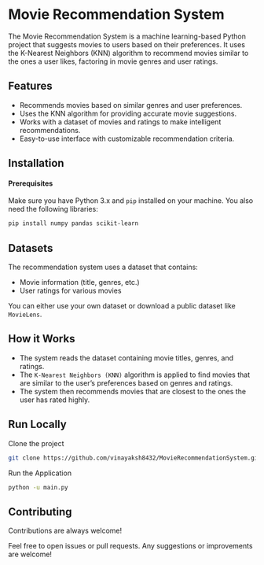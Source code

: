 # Movie Recommendation System

The Movie Recommendation System is a machine learning-based Python project that suggests movies to users based on their preferences. It uses the K-Nearest Neighbors (KNN) algorithm to recommend movies similar to the ones a user likes, factoring in movie genres and user ratings.


## Features

- Recommends movies based on similar genres and user preferences.
- Uses the KNN algorithm for providing accurate movie suggestions.
- Works with a dataset of movies and ratings to make intelligent recommendations.
- Easy-to-use interface with customizable recommendation criteria.


## Installation

#### Prerequisites
Make sure you have Python 3.x and `pip` installed on your machine. You also need the following libraries:

```bash
pip install numpy pandas scikit-learn
```



    
## Datasets
The recommendation system uses a dataset that contains:
- Movie information (title, genres, etc.)
- User ratings for various movies

You can either use your own dataset or download a public dataset like `MovieLens`.
## How it Works
- The system reads the dataset containing movie titles, genres, and ratings.
- The `K-Nearest Neighbors (KNN)` algorithm is applied to find movies that are similar to the user’s preferences based on genres and ratings.
- The system then recommends movies that are closest to the ones the user has rated highly.
## Run Locally

Clone the project

```bash
git clone https://github.com/vinayaksh8432/MovieRecommendationSystem.git
```

Run the Application

```bash
python -u main.py
```


## Contributing

Contributions are always welcome!

Feel free to open issues or pull requests. Any suggestions or improvements are welcome!

